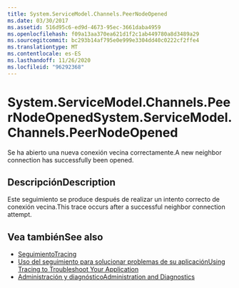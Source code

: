 ```yaml
---
title: System.ServiceModel.Channels.PeerNodeOpened
ms.date: 03/30/2017
ms.assetid: 516d95c6-ed9d-4673-95ec-3661daba4959
ms.openlocfilehash: f09a13aa370ea621d1f2c1ab449780a8d3489a29
ms.sourcegitcommit: bc293b14af795e0e999e3304dd40c0222cf2ffe4
ms.translationtype: MT
ms.contentlocale: es-ES
ms.lasthandoff: 11/26/2020
ms.locfileid: "96292368"
---
```

# <a name="systemservicemodelchannelspeernodeopened"></a><span data-ttu-id="7ba90-102">System.ServiceModel.Channels.PeerNodeOpened</span><span class="sxs-lookup"><span data-stu-id="7ba90-102">System.ServiceModel.Channels.PeerNodeOpened</span></span>

<span data-ttu-id="7ba90-103">Se ha abierto una nueva conexión vecina correctamente.</span><span class="sxs-lookup"><span data-stu-id="7ba90-103">A new neighbor connection has successfully been opened.</span></span>  
  
## <a name="description"></a><span data-ttu-id="7ba90-104">Descripción</span><span class="sxs-lookup"><span data-stu-id="7ba90-104">Description</span></span>  

 <span data-ttu-id="7ba90-105">Este seguimiento se produce después de realizar un intento correcto de conexión vecina.</span><span class="sxs-lookup"><span data-stu-id="7ba90-105">This trace occurs after a successful neighbor connection attempt.</span></span>  
  
## <a name="see-also"></a><span data-ttu-id="7ba90-106">Vea también</span><span class="sxs-lookup"><span data-stu-id="7ba90-106">See also</span></span>

- [<span data-ttu-id="7ba90-107">Seguimiento</span><span class="sxs-lookup"><span data-stu-id="7ba90-107">Tracing</span></span>](index.md)
- [<span data-ttu-id="7ba90-108">Uso del seguimiento para solucionar problemas de su aplicación</span><span class="sxs-lookup"><span data-stu-id="7ba90-108">Using Tracing to Troubleshoot Your Application</span></span>](using-tracing-to-troubleshoot-your-application.md)
- [<span data-ttu-id="7ba90-109">Administración y diagnóstico</span><span class="sxs-lookup"><span data-stu-id="7ba90-109">Administration and Diagnostics</span></span>](../index.md)
